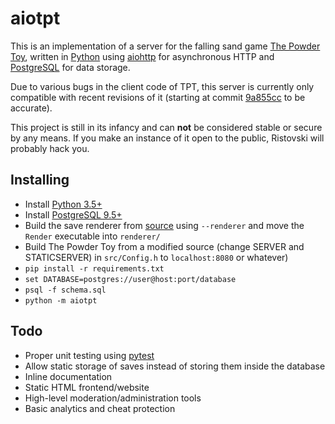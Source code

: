 # aiotpt

This is an implementation of a server for the falling sand game
[The Powder Toy](http://powdertoy.co.uk), written in
[Python](https://python.org) using [aiohttp](http://aiohttp.readthedocs.io) for
asynchronous HTTP and [PostgreSQL](https://www.postgresql.org) for data
storage.

Due to various bugs in the client code of TPT, this server is currently only
compatible with recent revisions of it (starting at commit
[9a855cc](https://github.com/simtr/The-Powder-Toy/commit/9a855cc8cb01e2db3691f4c40b26457da31fdc47)
to be accurate).

This project is still in its infancy and can **not** be considered stable or
secure by any means. If you make an instance of it open to the public, Ristovski
will probably hack you.

## Installing

- Install [Python 3.5+](https://python.org)
- Install [PostgreSQL 9.5+](https://www.postgresql.org)
- Build the save renderer from [source](https://github.com/simtr/The-Powder-Toy)
  using `--renderer` and move the `Render` executable into `renderer/`
- Build The Powder Toy from a modified source (change SERVER and STATICSERVER)
  in `src/Config.h` to `localhost:8080` or whatever)
- `pip install -r requirements.txt`
- `set DATABASE=postgres://user@host:port/database`
- `psql -f schema.sql`
- `python -m aiotpt`

## Todo

- Proper unit testing using [pytest](http://pytest.org)
- Allow static storage of saves instead of storing them inside the database
- Inline documentation
- Static HTML frontend/website
- High-level moderation/administration tools
- Basic analytics and cheat protection
